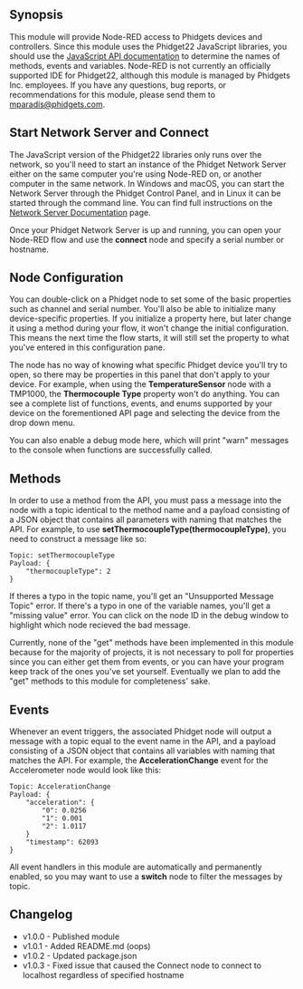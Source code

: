 ## Synopsis

This module will provide Node-RED access to Phidgets devices and controllers. Since this module uses the Phidget22 JavaScript libraries, you should use the [JavaScript API documentation](https://www.phidgets.com/?view=api&lang=JavaScript) to determine the names of methods, events and variables. Node-RED is not currently an officially supported IDE for Phidget22, although this module is managed by Phidgets Inc. employees. If you have any questions, bug reports, or recommendations for this module, please send them to mparadis@phidgets.com. 

## Start Network Server and Connect

The JavaScript version of the Phidget22 libraries only runs over the network, so you'll need to start an instance of the Phidget Network Server either on the same computer you're using Node-RED on, or another computer in the same network. In Windows and macOS, you can start the Network Server through the Phidget Control Panel, and in Linux it can be started through the command line. You can find full instructions on the [Network Server Documentation](https://www.phidgets.com/docs/Phidget_Network_Server) page. 

Once your Phidget Network Server is up and running, you can open your Node-RED flow and use the **connect** node and specify a serial number or hostname. 

## Node Configuration

You can double-click on a Phidget node to set some of the basic properties such as channel and serial number. You'll also be able to initialize many device-specific properties. If you initialize a property here, but later change it using a method during your flow, it won't change the initial configuration. This means the next time the flow starts, it will still set the property to what you've entered in this configuration pane.

The node has no way of knowing what specific Phidget device you'll try to open, so there may be properties in this panel that don't apply to your device. For example, when using the **TemperatureSensor** node with a TMP1000, the **Thermocouple Type** property won't do anything. You can see a complete list of functions, events, and enums supported by your device on the forementioned API page and selecting the device from the drop down menu.

You can also enable a debug mode here, which will print "warn" messages to the console when functions are successfully called.

## Methods

In order to use a method from the API, you must pass a message into the node with a topic identical to the method name and a payload consisting of a JSON object that contains all parameters with naming that matches the API. For example, to use **setThermocoupleType(thermocoupleType)**, you need to construct a message like so:

    Topic: setThermocoupleType
    Payload: {
        "thermocoupleType": 2
    }

If theres a typo in the topic name, you'll get an "Unsupported Message Topic" error. If there's a typo in one of the variable names, you'll get a "missing value" error. You can click on the node ID in the debug window to highlight which node recieved the bad message. 

Currently, none of the "get" methods have been implemented in this module because for the majority of projects, it is not necessary to poll for properties since you can either get them from events, or you can have your program keep track of the ones you've set yourself. Eventually we plan to add the "get" methods to this module for completeness' sake. 

## Events

Whenever an event triggers, the associated Phidget node will output a message with a topic equal to the event name in the API, and a payload consisting of a JSON object that contains all variables with naming that matches the API. For example, the **AccelerationChange** event for the Accelerometer node would look like this:

    Topic: AccelerationChange
    Payload: {
        "acceleration": {
            "0": 0.0256
            "1": 0.001
            "2": 1.0117
        }
        "timestamp": 62093
    }

All event handlers in this module are automatically and permanently enabled, so you may want to use a **switch** node to filter the messages by topic. 

## Changelog

* v1.0.0 - Published module
* v1.0.1 - Added README.md (oops)
* v1.0.2 - Updated package.json
* v1.0.3 - Fixed issue that caused the Connect node to connect to localhost regardless of specified hostname